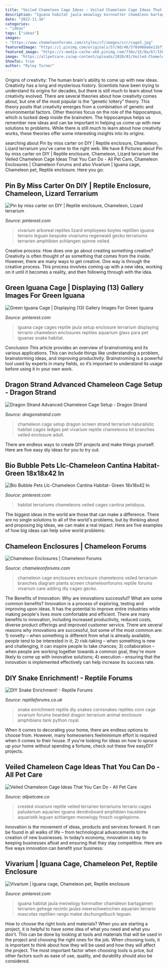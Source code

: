 ```yaml
---
title: "Veiled Chameleon Cage Ideas ~ Veiled Chameleon Cage Ideas That You Can Do"
description: "Iguana habitat jaula meowlogy kornnatter chamäleon bartagamen terrarien gehege recinto jaulas meerschweinchen aquarien terrario mascotas reptilien rango malee dschungelbuch leguan"
date: "2022-11-16"
categories:
- "ideas"
tags: ["ideas"]
images:
- "https://www.chameleonforums.com/styles/cf/images/ccr/cage3.jpg"
featuredImage: "https://i.pinimg.com/originals/57/8d/48/578d488a6e11bf3556b4cd047a4a617e.jpg"
featured_image: "https://s-media-cache-ak0.pinimg.com/736x/15/0a/b7/150ab7b26163d0719b90373b9ed0d1f8.jpg"
image: "https://allpetcare.co/wp-content/uploads/2020/01/Veiled-Chameleon-Cage-Ideas-46.jpg"
ShowToc: true
author: "Ryley Turner"
---
```



Origins of creativity: The human brain's ability to come up with new ideas.
Creativity has a long and mysterious history. Scientists have been trying to understand its origins for decades, but there is still much to learn about how creativity evolved. There are several theories about how creativity comes about, but one of the most popular is the “genetic lottery” theory. This theory posits that creativity emerges from a combination of genetic and environmental factors. Other theories focus on the role of the hippocampus, which is tucked deep inside the brainstem. The hippocampus helps us remember new ideas and can be important in helping us come up with new solutions to problems. While there is still much to learn about how creativity works, these theories offer some interesting insights into its origins.

	

		
searching about Pin by miss carter on DIY | Reptile enclosure, Chameleon, Lizard terrarium you've came to the right web. We have 8 Pictures about Pin by miss carter on DIY | Reptile enclosure, Chameleon, Lizard terrarium like Veiled Chameleon Cage Ideas That You Can Do - All Pet Care, Chameleon Enclosures | Chameleon Forums and also Vivarium | Iguana cage, Chameleon pet, Reptile enclosure. Here you go:
		
    
## Pin By Miss Carter On DIY | Reptile Enclosure, Chameleon, Lizard Terrarium

<img loading=lazy src="https://i.pinimg.com/736x/d2/47/1f/d2471f4512d98cf82f48585301c35277.jpg" onerror="this.onerror=null;this.src='https://tse1.mm.bing.net/th?id=OIP.Mv0MXMD4iEiH4wc-6vhjnwHaNK&amp;pid=15.1';" alt="Pin by miss carter on DIY | Reptile enclosure, Chameleon, Lizard terrarium">

_Source: pinterest.com_

>vivarium arboreal reptiles lizard employees boyles reptilien iguana terrario leguan bespoke vivariums regenwald gecko terrariums terrarien amphibien schlangen spinne veiled. 

	

Creative process: How does one go about creating something creative?
Creativity is often thought of as something that comes from the inside. However, there are many ways to get creative. One way is through the creative process. This process involves coming up with a new idea, working on it until it becomes a reality, and then following through with the idea.

    
## Green Iguana Cage | Displaying (13) Gallery Images For Green Iguana

<img loading=lazy src="https://s-media-cache-ak0.pinimg.com/736x/15/0a/b7/150ab7b26163d0719b90373b9ed0d1f8.jpg" onerror="this.onerror=null;this.src='https://tse1.mm.bing.net/th?id=OIP.ZMBSyNn4Tn36pVcE9m71nQHaJ4&amp;pid=15.1';" alt="Green Iguana Cage | Displaying (13) Gallery Images For Green Iguana">

_Source: pinterest.com_

>iguana cage cages reptile jaula setup enclosure terrarium displaying terrario chameleon enclosures reptiles aquarium glass para pet iguanas snake habitat. 

	

Conclusion
This article provides an overview of brainstroming and its various applications. This can include things like understanding a problem, brainstorming ideas, and improving productivity. Brainstroming is a powerful tool used by experts in many fields, so it’s important to understand its usage before using it in your own work.

    
## Dragon Strand Advanced Chameleon Cage Setup - Dragon Strand

<img loading=lazy src="https://dragonstrand.com/wp-content/uploads/2014/12/Naturalistic-Large-Keeper-640.jpg" onerror="this.onerror=null;this.src='https://tse2.mm.bing.net/th?id=OIP.9O-Vh15VSMiqtH3ufLFUjQAAAA&amp;pid=15.1';" alt="Dragon Strand Advanced Chameleon Cage Setup - Dragon Strand">

_Source: dragonstrand.com_

>chameleon cage setup dragon screen strand terrarium naturalistic habitat cages ledges pet vivarium reptile chameleons kit branches veiled enclosure adult. 

	

There are endless ways to create DIY projects and make things yourself. Here are five easy diy ideas for you to try out.

    
## Bio Bubble Pets Llc-Chameleon Cantina Habitat- Green 18x18x42 In

<img loading=lazy src="https://i.pinimg.com/originals/57/8d/48/578d488a6e11bf3556b4cd047a4a617e.jpg" onerror="this.onerror=null;this.src='https://tse2.mm.bing.net/th?id=OIP.fK85WtCV4jUsGc5_zErp5gHaRW&amp;pid=15.1';" alt="Bio Bubble Pets Llc-Chameleon Cantina Habitat- Green 18x18x42 In">

_Source: pinterest.com_

>habitat terrariums chameleons veiled cages cantina petsbyus. 

	

The biggest ideas in the world are those that can make a difference. There are no single solutions to all of the world's problems, but by thinking about and proposing big ideas, we can make a real impact. Here are five examples of how big ideas can help solve world problems:

    
## Chameleon Enclosures | Chameleon Forums

<img loading=lazy src="https://www.chameleonforums.com/styles/cf/images/ccr/cage3.jpg" onerror="this.onerror=null;this.src='https://tse3.mm.bing.net/th?id=OIP.PIAGjjcPaX-h3_MYbnuWmAHaGt&amp;pid=15.1';" alt="Chameleon Enclosures | Chameleon Forums">

_Source: chameleonforums.com_

>chameleon cage enclosures enclosure chameleons veiled terrarium branches diagram plants screen chameleonforums reptile forums vivarium care adding diy cages gecko. 

	

The Benefits of Innovation: Why are innovations successful? What are some common benefits?
Innovation is a process of exploring, testing and improving upon ideas. It has the potential to improve entire industries while making people's lives more comfortable and efficient. There are many benefits to innovation, including increased productivity, reduced costs, diverse product offerings and improved customer service.
There are several reasons why innovations are successful, but some of the most common are: 1) novelty – when something is different from what is already available, people tend to be interested in it; 2) risk-taking – when something is new and challenging, it can inspire people to take chances; 3) collaboration – when people are working together towards a common goal, they're more likely to come up with innovative solutions; 4) execution – ensuring that the innovation is implemented effectively can help increase its success rate.

    
## DIY Snake Enrichment! - Reptile Forums

<img loading=lazy src="http://25.media.tumblr.com/c88ab72d77d3310739369813804d5fb2/tumblr_memvg3IkpM1ry9h3jo1_1280.jpg" onerror="this.onerror=null;this.src='https://tse2.mm.bing.net/th?id=OIP.QFnF7yGddUkXBGGSKti4hAHaFj&amp;pid=15.1';" alt="DIY Snake Enrichment! - Reptile Forums">

_Source: reptileforums.co.uk_

>snake enrichment reptile diy snakes cornsnakes reptiles corn cage vivarium forums bearded dragon terrarium animal enclosure amphibians tank python royal. 

	

When it comes to decorating your home, there are endless options to choose from. However, many homeowners feelminimum effort is required when it comes to their house. If you're looking for ideas on how to spruce up your home without spending a fortune, check out these five easyDIY projects.

    
## Veiled Chameleon Cage Ideas That You Can Do - All Pet Care

<img loading=lazy src="https://allpetcare.co/wp-content/uploads/2020/01/Veiled-Chameleon-Cage-Ideas-46.jpg" onerror="this.onerror=null;this.src='https://tse4.mm.bing.net/th?id=OIP.93L9XrgTM3FBJlEEitkhSAHaJ3&amp;pid=15.1';" alt="Veiled Chameleon Cage Ideas That You Can Do - All Pet Care">

_Source: allpetcare.co_

>crested vivarium reptile veiled terrarien terrariums terrario cages paludarium aquarien iguana dendroboard amphibien haustiere aquaristik leguan schlangen meowlogy frosch vogelspinne. 

	

Innovation is the movement of ideas, products and services forward. It can be found in all walks of life – from technological advancements to the creation of new businesses. In today’s economy, innovation is key to keeping businesses afloat and ensuring that they stay competitive. Here are five ways innovation can benefit your business: 

    
## Vivarium | Iguana Cage, Chameleon Pet, Reptile Enclosure

<img loading=lazy src="https://i.pinimg.com/originals/8c/63/e7/8c63e77090195a4ae3e5aac9f4e5ae77.jpg" onerror="this.onerror=null;this.src='https://tse4.mm.bing.net/th?id=OIP.eWUjOuYC8BAmAKNCoS_F3AHaNK&amp;pid=15.1';" alt="Vivarium | Iguana cage, Chameleon pet, Reptile enclosure">

_Source: pinterest.com_

>iguana habitat jaula meowlogy kornnatter chamäleon bartagamen terrarien gehege recinto jaulas meerschweinchen aquarien terrario mascotas reptilien rango malee dschungelbuch leguan. 

	

How to choose the right tools and materials?
When you are starting a project, it is helpful to have some idea of what you need and what you don't. This can be done by looking at tools and materials that will be used in the project and choosing the right ones for the job. When choosing tools, it is important to think about how they will be used and how they will affect the project. The most important factor when choosing tools is price, but other factors such as ease of use, quality, and durability should also be considered.

